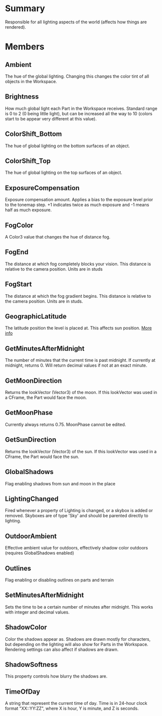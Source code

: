 # Summary
Responsible for all lighting aspects of the world (affects how things are rendered).

# Members

## Ambient
The hue of the global lighting.  Changing this changes the color tint of all objects in the Workspace.

## Brightness
How much global light each Part in the Workspace receives. Standard range is 0 to 2 (0 being little light), but can be increased all the way to 10 (colors start to be appear very different at this value).

## ColorShift_Bottom
The hue of global lighting on the bottom surfaces of an object.

## ColorShift_Top
The hue of global lighting on the top surfaces of an object.

## ExposureCompensation
Exposure compensation amount. Applies a bias to the exposure level prior to the tonemap step. +1 indicates twice as much exposure and -1 means half as much exposure.

## FogColor
A Color3 value that changes the hue of distance fog.

## FogEnd
The distance at which fog completely blocks your vision. This distance is relative to the camera position. Units are in studs

## FogStart
The distance at which the fog gradient begins. This distance is relative to the camera position. Units are in studs.

## GeographicLatitude
The latitude position the level is placed at.  This affects sun position. <a href='http://wiki.roblox.com/index.php/GeographicLatitude' target='_blank'>More info</a>

## GetMinutesAfterMidnight
The number of minutes that the current time is past midnight.  If currently at midnight, returns 0.  Will return decimal values if not at an exact minute.

## GetMoonDirection
Returns the lookVector (Vector3) of the moon. If this lookVector was used in a CFrame, the Part would face the moon.

## GetMoonPhase
Currently always returns 0.75. MoonPhase cannot be edited.

## GetSunDirection
Returns the lookVector (Vector3) of the sun. If this lookVector was used in a CFrame, the Part would face the sun.

## GlobalShadows
Flag enabling shadows from sun and moon in the place

## LightingChanged
Fired whenever a property of Lighting is changed, or a skybox is added or removed. Skyboxes are of type 'Sky' and should be parented directly to lighting.

## OutdoorAmbient
Effective ambient value for outdoors, effectively shadow color outdoors (requires GlobalShadows enabled)

## Outlines
Flag enabling or disabling outlines on parts and terrain

## SetMinutesAfterMidnight
Sets the time to be a certain number of minutes after midnight.  This works with integer and decimal values.

## ShadowColor
Color the shadows appear as. Shadows are drawn mostly for characters, but depending on the lighting will also show for Parts in the Workspace.  Rendering settings can also affect if shadows are drawn.

## ShadowSoftness
This property controls how blurry the shadows are.

## TimeOfDay
A string that represent the current time of day. Time is in 24-hour clock format "XX::YY:ZZ", where X is hour, Y is minute, and Z is seconds.